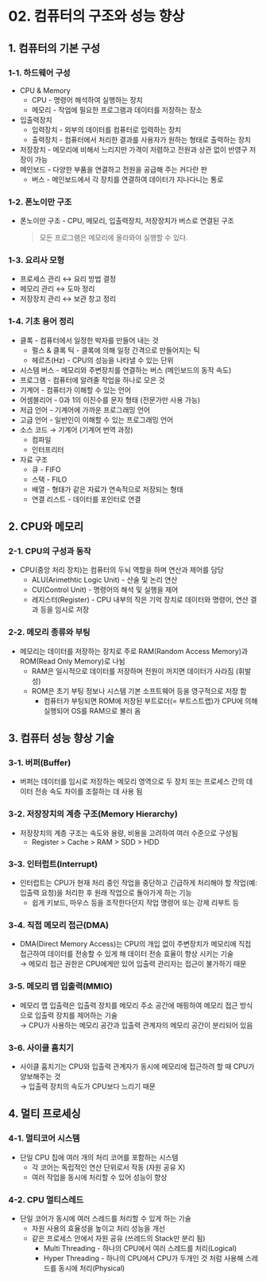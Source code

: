 # 02. 컴퓨터의 구조와 성능 향상

## 1. 컴퓨터의 기본 구성

### 1-1. 하드웨어 구성

- CPU & Memory
  - CPU - 명령어 해석하여 실행하는 장치
  - 메모리 - 작업에 필요한 프로그램과 데이터를 저장하는 장소
- 입출력장치
  - 입력장치 - 외부의 데이터를 컴퓨터로 입력하는 장치
  - 출력장치 - 컴퓨터에서 처리한 결과를 사용자가 원하는 형태로 출력하는 장치
- 저장장치 - 메모리에 비해서 느리지만 가격이 저렴하고 전원과 상관 없이 반영구 저장이 가능
- 메인보드 - 다양한 부품을 연결하고 전원을 공급해 주는 커다란 판
  - 버스 - 메인보드에서 각 장치를 연결하여 데이터가 지나다니는 통로

### 1-2. 폰노이만 구조

- 폰노이만 구조 - CPU, 메모리, 입출력장치, 저장장치가 버스로 연결된 구조
  > 모든 프로그램은 메모리에 올라와야 실행할 수 있다.

### 1-3. 요리사 모형

- 프로세스 관리 ↔ 요리 방법 결정
- 메모리 관리 ↔ 도마 정리
- 저장장치 관리 ↔ 보관 창고 정리

### 1-4. 기초 용어 정리

- 클록 - 컴퓨터에서 일정한 박자를 만들어 내는 것
  - 펄스 & 클록 틱 - 클록에 의해 일정 간격으로 만들어지는 틱
  - 헤르츠(Hz) - CPU의 성능을 나타낼 수 있는 단위
- 시스템 버스 - 메모리와 주변장치를 연결하는 버스 (메인보드의 동작 속도)
- 프로그램 - 컴퓨터에 알려줄 작업을 하나로 모은 것
- 기계어 - 컴퓨터가 이해할 수 있는 언어
- 어셈블리어 - 0과 1의 이진수를 문자 형태 (전문가만 사용 가능)
- 저급 언어 - 기계어에 가까운 프로그래밍 언어
- 고급 언어 - 일반인이 이해할 수 있는 프로그래밍 언어
- 소스 코드 → 기계어 (기계어 번역 과정)
  - 컴파일
  - 인터프리터
- 자료 구조
  - 큐 - FIFO
  - 스택 - FILO
  - 배열 - 형태가 같은 자료가 연속적으로 저장되는 형태
  - 연결 리스트 - 데이터를 포인터로 연결

## 2. CPU와 메모리

### 2-1. CPU의 구성과 동작

- CPU(중앙 처리 장치)는 컴퓨터의 두뇌 역할을 하며 연산과 제어를 담당
  - ALU(Arimethtic Logic Unit) - 산술 및 논리 연산
  - CU(Control Unit) - 명령어의 해석 및 실행을 제어
  - 레지스터(Register) - CPU 내부의 작은 기억 장치로 데이터와 명령어, 연산 결과 등을 임시로 저장

### 2-2. 메모리 종류와 부팅

- 메모리는 데이터를 저장하는 장치로 주로 RAM(Random Access Memory)과 ROM(Read Only Memory)로 나뉨
  - RAM은 일시적으로 데이터를 저장하며 전원이 꺼지면 데이터가 사라짐 (휘발성)
  - ROM은 초기 부팅 정보나 시스템 기본 소프트웨어 등을 영구적으로 저장 함
    - 컴퓨터가 부팅되면 ROM에 저장된 부트로더(= 부트스트랩)가 CPU에 의해 실행되어 OS를 RAM으로 불러 옴

## 3. 컴퓨터 성능 향상 기술

### 3-1. 버퍼(Buffer)

- 버퍼는 데이터를 임시로 저장하는 메모리 영역으로 두 장치 또는 프로세스 간의 데이터 전송 속도 차이를 조절하는 데 사용 됨

### 3-2. 저장장치의 계층 구조(Memory Hierarchy)

- 저장장치의 계층 구조는 속도와 용량, 비용을 고려하여 여러 수준으로 구성됨
  - Register > Cache > RAM > SDD > HDD

### 3-3. 인터럽트(Interrupt)

- 인터럽트는 CPU가 현재 처리 중인 작업을 중단하고 긴급하게 처리해야 할 작업(예: 입출력 요청)을 처리한 후 원래 작업으로 돌아가게 하는 기능
  - 쉽게 키보드, 마우스 등을 조작한다던지 작업 명령어 또는 강제 리부트 등

### 3-4. 직접 메모리 접근(DMA)

- DMA(Direct Memory Access)는 CPU의 개입 없이 주변장치가 메모리에 직접 접근하여 데이터를 전송할 수 있게 해 데이터 전송 효율이 향상 시키는 기술  
  → 메모리 접근 권한은 CPU에게만 있어 입출력 관리자는 접근이 불가하기 때문

### 3-5. 메모리 맵 입출력(MMIO)

- 메모리 맵 입출력은 입출력 장치를 메모리 주소 공간에 매핑하여 메모리 접근 방식으로 입출력 장치를 제어하는 기술  
  → CPU가 사용하는 메모리 공간과 입출력 관계자의 메모리 공간이 분리되어 있음

### 3-6. 사이클 훔치기

- 사이클 훔치기는 CPU와 입출력 관계자가 동시에 메모리에 접근하려 할 때 CPU가 양보해주는 것  
  → 입출력 장치의 속도가 CPU보다 느리기 때문

## 4. 멀티 프로세싱

### 4-1. 멀티코어 시스템

- 단일 CPU 칩에 여러 개의 처리 코어를 포함하는 시스템
  - 각 코어는 독립적인 연산 단위로서 작동 (자원 공유 X)
  - 여러 작업을 동시에 처리할 수 있어 성능이 향상

### 4-2. CPU 멀티스레드

- 단일 코어가 동시에 여러 스레드를 처리할 수 있게 하는 기술
  - 자원 사용의 효율성을 높이고 처리 성능을 개선
  - 같은 프로세스 안에서 자원 공유 (쓰레드의 Stack만 분리 됨)
    - Multi Threading - 하나의 CPU에서 여러 스레드를 처리(Logical)
    - Hyper Threading - 하나의 CPU에서 CPU가 두개인 것 처럼 사용해 스레드를 동시에 처리(Physical)
